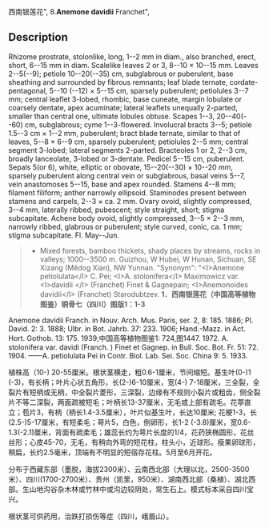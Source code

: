 西南银莲花",
8.**Anemone davidii** Franchet",

## Description
Rhizome prostrate, stolonlike, long, 1--2 mm in diam., also branched, erect, short, 6--15 mm in diam. Scalelike leaves 2 or 3, 8--10 × 10--15 mm. Leaves 2--5(--9); petiole 10--20(--35) cm, subglabrous or puberulent, base sheathing and surrounded by fibrous remnants; leaf blade ternate, cordate-pentagonal, 5--10 (--12) × 5--15 cm, sparsely puberulent; petiolules 3--7 mm; central leaflet 3-lobed, rhombic, base cuneate, margin lobulate or coarsely dentate, apex acuminate; lateral leaflets unequally 2-parted, smaller than central one, ultimate lobules obtuse. Scapes 1--3, 20--40(--60) cm, subglabrous; cyme 1--3-flowered. Involucral bracts 3--5; petiole 1.5--3 cm × 1--2 mm, puberulent; bract blade ternate, similar to that of leaves, 5--8 × 6--9 cm, sparsely puberulent; petiolules 2--5 mm; central segment 3-lobed; lateral segments 2-parted. Bracteoles 1 or 2, 2--3 cm, broadly lanceolate, 3-lobed or 3-dentate. Pedicel 5--15 cm, puberulent. Sepals 5(or 6), white, elliptic or obovate, 15--20(--30) × 10--20 mm, sparsely puberulent along central vein or subglabrous, basal veins 5--7, vein anastomoses 5--15, base and apex rounded. Stamens 4--8 mm; filament filiform; anther narrowly ellipsoid. Staminodes present between stamens and carpels, 2--3 × ca. 2 mm. Ovary ovoid, slightly compressed, 3--4 mm, laterally ribbed, pubescent; style straight, short; stigma subcapitate. Achene body ovoid, slightly compressed, 3--5 × 2--3 mm, narrowly ribbed, glabrous or puberulent; style curved, conic, ca. 1 mm; stigma subcapitate. Fl. May--Jun.

> * Mixed forests, bamboo thickets, shady places by streams, rocks in valleys; 1000--3500 m. Guizhou, W Hubei, W Hunan, Sichuan, SE Xizang (Mêdog Xian), NW Yunnan.
  "Synonym": "&lt;I&gt;Anemone petiolulata&lt;/I&gt; C. Pei; &lt;I&gt;A. stolonifera&lt;/I&gt; Maximowicz var. &lt;I&gt;davidii &lt;/I&gt; (Franchet) Finet &amp; Gagnepain; &lt;I&gt;Anemonoides davidii&lt;/I&gt; (Franchet) Starodubtzev.
**1．西南银莲花（中国高等植物图鉴）铜骨七（四川）图版1：1-3**

Anemone davidii Franch. in Nouv. Arch. Mus. Paris, ser. 2, 8: 185. 1886; Pl. David. 2: 3. 1888; Ulbr. in Bot. Jahrb. 37: 233. 1906; Hand.-Mazz. in Act. Hort. Gothob. 13: 175. 1939;中国高等植物图鉴1: 724,图1447. 1972. A. stolonifera var. davidi (Franch. ) Finet et Gagnep. in Bull. Soc. Bot. Fr. 51: 72. 1904. ——A. petiolulata Pei in Contr. Biol. Lab. Sei. Soc. China 9: 5. 1933.

植株高（10-) 20-55厘米。根状茎横走，粗0.6-1厘米，节间缩短。基生叶(0-)1 (-3)，有长柄；叶片心状五角形，长(2-)6-10厘米，宽(4-) 7-18厘米，三全裂，全裂片有短柄或无柄，中全裂片菱形，三深裂，边缘有不规则小裂片或粗齿，侧全裂片不等二深裂，两面疏被短毛；叶柄长13-37厘米，无毛或上部有疏毛。花葶直立；苞片3，有柄（柄长1.4-3.5厘米），叶片似基生叶，长达10厘米; 花梗1-3，长(2.5-)5-17厘米，有短柔毛；萼片5，白色，倒卵形，长1-2 (-3.8)厘米，宽0.6-1.3(-2.1)厘米，背面有疏柔毛；雄蕊长约为萼片长度的1/4，花药狭椭圆形，花丝丝形；心皮45-70，无毛，有稍向外弯的短花柱，柱头小，近球形。瘦果卵球形，稍扁，长约2.5毫米，顶端有不明显的短宿存花柱。5月至6月开花。

分布于西藏东部（墨脱，海拔2300米）、云南西北部（大理以北，2500-3500米）、四川(1700-2700米）、贵州（凯里，950米）、湖南西北部（桑植）、湖北西部。生山地沟谷杂木林或竹林中或沟边较阴处，常生石上。模式标本采自四川宝兴。

根状茎可供药用，治跌打损伤等症（四川，峨眉山）。
